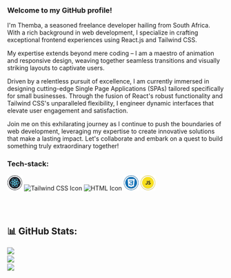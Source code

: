 ### Welcome to my GitHub profile!

I'm Themba, a seasoned freelance developer hailing from South Africa. With a rich background in web development, I specialize in crafting exceptional frontend experiences using React.js and Tailwind CSS. <br/>

My expertise extends beyond mere coding – I am a maestro of animation and responsive design, weaving together seamless transitions and visually striking layouts to captivate users. <br/>

Driven by a relentless pursuit of excellence, I am currently immersed in designing cutting-edge Single Page Applications (SPAs) tailored specifically for small businesses. Through the fusion of React's robust functionality and Tailwind CSS's unparalleled flexibility, I engineer dynamic interfaces that elevate user engagement and satisfaction. <br/>

Join me on this exhilarating journey as I continue to push the boundaries of web development, leveraging my expertise to create innovative solutions that make a lasting impact. Let's collaborate and embark on a quest to build something truly extraordinary together! <br/>

### Tech-stack: <br/>
<p align="left">
<img width="35px" src="https://github.com/Pedro-Murilo/icons-for-readme/blob/main/.github/react-icon.svg" alt="ReactJS Icon" />
<img width="35px" src="https://adware-technologies.s3.amazonaws.com/uploads/technology/thumbnail/31/tailwind.png" alt="Tailwind CSS Icon" />
<img width="35px" src="https://cdn.iconscout.com/icon/premium/png-256-thumb/html-2752158-2284975.png?f=webp" alt="HTML Icon" />
<img width="35px" src="https://github.com/Pedro-Murilo/icons-for-readme/blob/main/.github/css-icon.svg" alt="CSS Icon" />
<img width="35px" src="https://github.com/Pedro-Murilo/icons-for-readme/blob/main/.github/js-icon.svg" alt="Javascript Icon" />
<p>



<br/>
<br/>

## 📊 GitHub Stats:
![](https://github-readme-stats.vercel.app/api?username=ThembaJNcube&theme=dark&hide_border=false&include_all_commits=false&count_private=false)<br/>
![](https://github-readme-streak-stats.herokuapp.com/?user=ThembaJNcube&theme=dark&hide_border=false)<br/>
![](https://github-readme-stats.vercel.app/api/top-langs/?username=ThembaJNcube&theme=dark&hide_border=false&include_all_commits=false&count_private=false&layout=compact)
